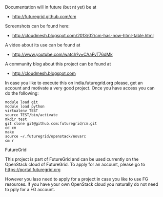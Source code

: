 Documentation will in future (but nt yet) be at 

* http://futuregrid.github.com/cm

Screenshots can be found here:

* http://cloudmesh.blogspot.com/2013/02/cm-has-now-html-table.html

A video about its use can be found at 

* http://www.youtube.com/watch?v=CAaFvT76dMk

A community blog about this project can be found at

* http://cloudmesh.blogspot.com

In case you like to execute this on india.futuregrid.org please, get
an account and motivate a very good project. Once you have access you
can do the following:

    module load git
    module load python
    virtualenv TEST
    source TEST/bin/activate
    mkdir test
    git clone git@github.com:futuregrid/cm.git
    cd cm
    make
    source ~/.futuregrid/openstack/novarc 
    cm r

FutureGrid

This project is part of FutureGrid and can be used currently on the 
OpenStack cloud of FutureGrid. To apply for an account, please 
go to https://portal.futuregrid.org 

However you laso need to apply for a project in case you like to use FG resources.
If you have your own OpenStack cloud you naturally do not need to pply for a FG account.

